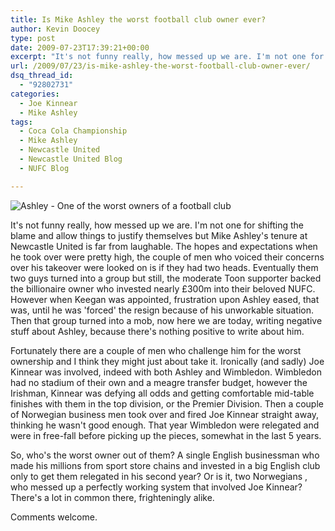 ```yaml
---
title: Is Mike Ashley the worst football club owner ever?
author: Kevin Doocey
type: post
date: 2009-07-23T17:39:21+00:00
excerpt: "It's not funny really, how messed up we are. I'm not one for shifting the blame and allow things to justify themselves but"
url: /2009/07/23/is-mike-ashley-the-worst-football-club-owner-ever/
dsq_thread_id:
  - "92802731"
categories:
  - Joe Kinnear
  - Mike Ashley
tags:
  - Coca Cola Championship
  - Mike Ashley
  - Newcastle United
  - Newcastle United Blog
  - NUFC Blog

---
```

![Ashley - One of the worst owners of a football club](http://i.telegraph.co.uk/telegraph/multimedia/archive/01349/mike_ashley_1349947c.jpg)

It's not funny really, how messed up we are. I'm not one for shifting the blame and allow things to justify themselves but Mike Ashley's tenure at Newcastle United is far from laughable. The hopes and expectations when he took over were pretty high, the couple of men who voiced their concerns over his takeover were looked on is if they had two heads. Eventually them two guys turned into a group but still, the moderate Toon supporter backed the billionaire owner who invested nearly £300m into their beloved NUFC. However when Keegan was appointed, frustration upon Ashley eased, that was, until he was 'forced' the resign because of his unworkable situation. Then that group turned into a mob, now here we are today, writing negative stuff about Ashley, because there's nothing positive to write about him.

Fortunately there are a couple of men who challenge him for the worst ownership and I think they might just about take it. Ironically (and sadly) Joe Kinnear was involved, indeed with both Ashley and Wimbledon. Wimbledon had no stadium of their own and a meagre transfer budget, however the Irishman, Kinnear was defying all odds and getting comfortable mid-table finishes with them in the top division, or the Premier Division. Then a couple of Norwegian business men took over and fired Joe Kinnear straight away, thinking he wasn't good enough. That year Wimbledon were relegated and were in free-fall before picking up the pieces, somewhat in the last 5 years.

So, who's the worst owner out of them? A single English businessman who made his millions from sport store chains and invested in a big English club only to get them relegated in his second year? Or is it, two Norwegians , who messed up a perfectly working system that involved Joe Kinnear? There's a lot in common there, frighteningly alike.

Comments welcome.
